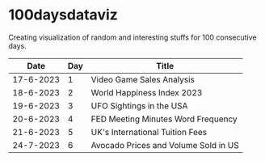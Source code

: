 # 100daysdataviz
Creating visualization of random and interesting stuffs for 100 consecutive days.

| Date | Day | Title |
| ------------ | ----- | ------------------ |
| 17-6-2023 | 1 | Video Game Sales Analysis |
| 18-6-2023 | 2 | World Happiness Index 2023 |
| 19-6-2023 | 3 | UFO Sightings in the USA |
| 20-6-2023 | 4 | FED Meeting Minutes Word Frequency|
| 21-6-2023 | 5 | UK's International Tuition Fees |
| 24-7-2023 | 6 | Avocado Prices and Volume Sold in US |
